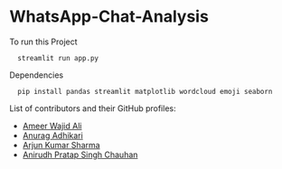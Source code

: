 # WhatsApp-Chat-Analysis

To run this Project
```shell
  streamlit run app.py
```
Dependencies
```shell
  pip install pandas streamlit matplotlib wordcloud emoji seaborn
```

List of contributors and their GitHub profiles:

- [Ameer Wajid Ali](https://github.com/ameer-w-ali)
- [Anurag Adhikari](https://github.com/AnuragA03)
- [Arjun Kumar Sharma](https://github.com/arjunkr403)
- [Anirudh Pratap Singh Chauhan](https://github.com/Anirudhchauhan04)